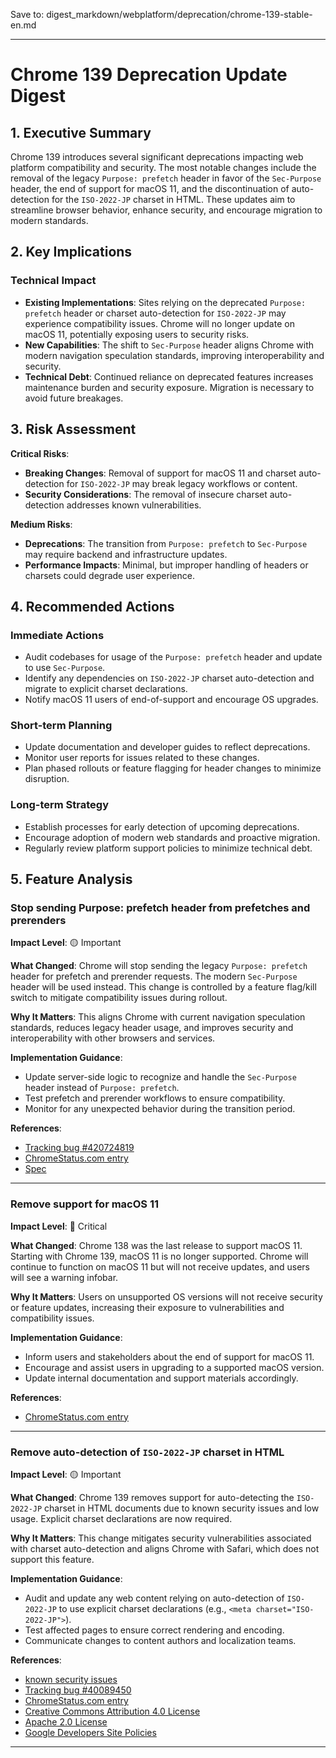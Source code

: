 Save to: digest_markdown/webplatform/deprecation/chrome-139-stable-en.md

---

# Chrome 139 Deprecation Update Digest

## 1. Executive Summary

Chrome 139 introduces several significant deprecations impacting web platform compatibility and security. The most notable changes include the removal of the legacy `Purpose: prefetch` header in favor of the `Sec-Purpose` header, the end of support for macOS 11, and the discontinuation of auto-detection for the `ISO-2022-JP` charset in HTML. These updates aim to streamline browser behavior, enhance security, and encourage migration to modern standards.

## 2. Key Implications

### Technical Impact

- **Existing Implementations**: Sites relying on the deprecated `Purpose: prefetch` header or charset auto-detection for `ISO-2022-JP` may experience compatibility issues. Chrome will no longer update on macOS 11, potentially exposing users to security risks.
- **New Capabilities**: The shift to `Sec-Purpose` header aligns Chrome with modern navigation speculation standards, improving interoperability and security.
- **Technical Debt**: Continued reliance on deprecated features increases maintenance burden and security exposure. Migration is necessary to avoid future breakages.

## 3. Risk Assessment

**Critical Risks**:
- **Breaking Changes**: Removal of support for macOS 11 and charset auto-detection for `ISO-2022-JP` may break legacy workflows or content.
- **Security Considerations**: The removal of insecure charset auto-detection addresses known vulnerabilities.

**Medium Risks**:
- **Deprecations**: The transition from `Purpose: prefetch` to `Sec-Purpose` may require backend and infrastructure updates.
- **Performance Impacts**: Minimal, but improper handling of headers or charsets could degrade user experience.

## 4. Recommended Actions

### Immediate Actions

- Audit codebases for usage of the `Purpose: prefetch` header and update to use `Sec-Purpose`.
- Identify any dependencies on `ISO-2022-JP` charset auto-detection and migrate to explicit charset declarations.
- Notify macOS 11 users of end-of-support and encourage OS upgrades.

### Short-term Planning

- Update documentation and developer guides to reflect deprecations.
- Monitor user reports for issues related to these changes.
- Plan phased rollouts or feature flagging for header changes to minimize disruption.

### Long-term Strategy

- Establish processes for early detection of upcoming deprecations.
- Encourage adoption of modern web standards and proactive migration.
- Regularly review platform support policies to minimize technical debt.

## 5. Feature Analysis

### Stop sending Purpose: prefetch header from prefetches and prerenders

**Impact Level**: 🟡 Important

**What Changed**:
Chrome will stop sending the legacy `Purpose: prefetch` header for prefetch and prerender requests. The modern `Sec-Purpose` header will be used instead. This change is controlled by a feature flag/kill switch to mitigate compatibility issues during rollout.

**Why It Matters**:
This aligns Chrome with current navigation speculation standards, reduces legacy header usage, and improves security and interoperability with other browsers and services.

**Implementation Guidance**:
- Update server-side logic to recognize and handle the `Sec-Purpose` header instead of `Purpose: prefetch`.
- Test prefetch and prerender workflows to ensure compatibility.
- Monitor for any unexpected behavior during the transition period.

**References**:
- [Tracking bug #420724819](https://issues.chromium.org/issues/420724819)
- [ChromeStatus.com entry](https://chromestatus.com/feature/5088012836536320)
- [Spec](https://wicg.github.io/nav-speculation/prerendering.html#interaction-with-fetch)

---

### Remove support for macOS 11

**Impact Level**: 🔴 Critical

**What Changed**:
Chrome 138 was the last release to support macOS 11. Starting with Chrome 139, macOS 11 is no longer supported. Chrome will continue to function on macOS 11 but will not receive updates, and users will see a warning infobar.

**Why It Matters**:
Users on unsupported OS versions will not receive security or feature updates, increasing their exposure to vulnerabilities and compatibility issues.

**Implementation Guidance**:
- Inform users and stakeholders about the end of support for macOS 11.
- Encourage and assist users in upgrading to a supported macOS version.
- Update internal documentation and support materials accordingly.

**References**:
- [ChromeStatus.com entry](https://chromestatus.com/feature/4504090090143744)

---

### Remove auto-detection of `ISO-2022-JP` charset in HTML

**Impact Level**: 🟡 Important

**What Changed**:
Chrome 139 removes support for auto-detecting the `ISO-2022-JP` charset in HTML documents due to known security issues and low usage. Explicit charset declarations are now required.

**Why It Matters**:
This change mitigates security vulnerabilities associated with charset auto-detection and aligns Chrome with Safari, which does not support this feature.

**Implementation Guidance**:
- Audit and update any web content relying on auto-detection of `ISO-2022-JP` to use explicit charset declarations (e.g., `<meta charset="ISO-2022-JP">`).
- Test affected pages to ensure correct rendering and encoding.
- Communicate changes to content authors and localization teams.

**References**:
- [known security issues](https://www.sonarsource.com/blog/encoding-differentials-why-charset-matters/)
- [Tracking bug #40089450](https://issues.chromium.org/issues/40089450)
- [ChromeStatus.com entry](https://chromestatus.com/feature/6576566521561088)
- [Creative Commons Attribution 4.0 License](https://creativecommons.org/licenses/by/4.0/)
- [Apache 2.0 License](https://www.apache.org/licenses/LICENSE-2.0)
- [Google Developers Site Policies](https://developers.google.com/site-policies)

---